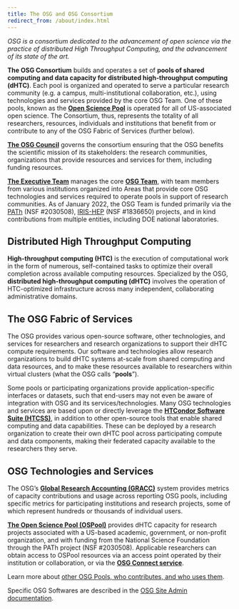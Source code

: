 ```yaml
---
title: The OSG and OSG Consortium
redirect_from: /about/index.html
---
```


_OSG is a consortium dedicated to the advancement of open science via the 
practice of distributed High Throughput Computing, and the advancement of 
its state of the art._

**The OSG Consortium** builds and operates a set of **pools of shared computing and 
data capacity for distributed high-throughput computing (dHTC)**. Each pool is 
organized and operated to serve a particular research community (e.g. a campus, 
multi-institutional collaboration, etc.), using technologies and 
services provided by the core OSG Team. One of these pools, known as the 
**[Open Science Pool](/about/open_science_pool)** is operated for all of US-associated 
open science. The Consortium, thus, represents the totality of all researchers, 
resources, individuals and institutions that benefit from or contribute to any 
of the OSG Fabric of Services (further below).

**[The OSG Council](https://opensciencegrid.org/council/)** governs the consortium ensuring that the OSG benefits 
the scientific mission of its stakeholders: the research communities, organizations 
that provide resources and services for them, including funding resources. 

**[The Executive Team](https://opensciencegrid.org/management/)** manages the core **[OSG Team](/about/team/)**, with 
team members from various institutions organized into Areas that provide core OSG 
technologies and services required to operate pools in support of research communities. 
As of January 2022, the OSG Team is funded primarily via the [PATh](https://path-cc.io/) (NSF #2030508), 
[IRIS-HEP](https://iris-hep.org/) (NSF #1836650) projects, and in kind contributions from multiple entities, 
including DOE national laboratories.

## Distributed High Throughput Computing

**High-throughput computing (HTC)** is the execution of computational work in the form 
of numerous, self-contained tasks to optimize their overall completion across 
available computing resources. Specialized by the OSG, **distributed high-throughput 
computing (dHTC)** involves the operation of HTC-optimized infrastructure across
many independent, collaborating administrative domains.

## The OSG Fabric of Services

The OSG provides various open-source software, other technologies, and services 
for researchers and research organizations to support their dHTC compute requirements. 
Our software and technologies allow research organizations to build dHTC systems 
at-scale from shared computing and data resources, and to make these resources 
available to researchers within virtual clusters (what the OSG calls “**pools**”).

Some pools or participating organizations provide application-specific interfaces
or datasets, such that end-users may not even be aware of integration with 
OSG and its services/technologies. Many OSG technologies and services are 
based upon or directly leverage the **[HTCondor Software Suite (HTCSS)](https://htcondor.org/)**, in addition
to other open-source tools that enable shared computing and data capabilities. 
These can be deployed by a research organization to create their own dHTC pool 
across participating compute and data components, making their federated capacity 
available to the researchers they serve.

## OSG Technologies and Services

The OSG’s **[Global Research Accounting (GRACC)](https://gracc.opensciencegrid.org/d/000000074/gracc-home?orgId=1&search=open&folder=current)** system provides metrics of capacity 
contributions and usage across reporting OSG pools, including specific metrics 
for participating institutions and research projects, some of which represent 
hundreds or thousands of individual users.

**[The Open Science Pool (OSPool)](/about/open_science_pool/)** provides dHTC capacity for research projects 
associated with a US-based academic, government, or non-profit organization,
and with funding from the National Science Foundation through the PATh project
(NSF #2030508). Applicable researchers can obtain access to OSPool resources 
via an access point operated by their institution or collaboration, or via the
**[OSG Connect service](https://www.osgconnect.net/)**.

Learn more about [other OSG Pools, who contributes, and who uses them](/about/organization/).

Specific OSG Softwares are described in the [OSG Site Admin documentation](https://opensciencegrid.org/docs/).

